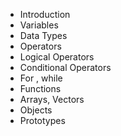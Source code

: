 * Introduction
* Variables
* Data Types
* Operators
* Logical Operators
* Conditional Operators
* For , while
* Functions
* Arrays, Vectors
* Objects
* Prototypes
